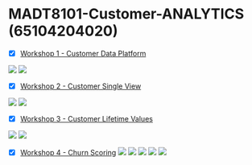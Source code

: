 # MADT8101-Customer-ANALYTICS (65104204020)

- [x] [Workshop 1 - Customer Data Platform](https://github.com/Superbom99/MADT8101-CRM-ANALYTICS/tree/main/Workshop%201%20-%20Customer%20Data%20Platform)

[![](https://img.shields.io/badge/-Concept-blue)](#) [![](https://img.shields.io/badge/-Presentation-blue)](#)

- [x] [Workshop 2 - Customer Single View](./Workshop%202%20-%20Customer%20of%20Single%20View)

[![](https://img.shields.io/badge/-Concept-blue)](#) [![](https://img.shields.io/badge/-Presentation-blue)](#)

- [x] [Workshop 3 - Customer Lifetime Values](./Workshop%202%20-%20Lifetime%20of%20Single%20Values)

[![](https://img.shields.io/badge/-Concept-blue)](#) [![](https://img.shields.io/badge/-Presentation-blue)](#)

- [x] [Workshop 4 - Churn Scoring](https://github.com/Superbom99/MADT8101-CRM-ANALYTICS/tree/8322a6f769767ce3f6b3eb0aaaef5e32fc478002/Chapter%207%20-%20Churn%20Scoring)
[![](https://img.shields.io/badge/-Classification-orange)](#) [![](https://img.shields.io/badge/-Python-green)](#) [![](https://img.shields.io/badge/-Logistic--Regression-orange)](#) [![](https://img.shields.io/badge/-XGBoost-orange)](#) [![](https://img.shields.io/badge/-Google--Colab-blue)](#) 

